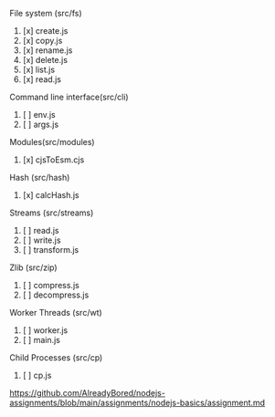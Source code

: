 File system (src/fs)
1. [x] create.js
2. [x] copy.js
3. [x] rename.js
4. [x] delete.js
5. [x] list.js
6. [x] read.js

Command line interface(src/cli)
1. [ ] env.js
2. [ ] args.js

Modules(src/modules)
1. [x] cjsToEsm.cjs

Hash (src/hash)
1. [x] calcHash.js

Streams (src/streams)
1. [ ] read.js
2. [ ] write.js
3. [ ] transform.js

Zlib (src/zip)
1. [ ] compress.js
2. [ ] decompress.js

Worker Threads (src/wt)
1. [ ] worker.js
2. [ ] main.js

Child Processes (src/cp)
1. [ ] cp.js


https://github.com/AlreadyBored/nodejs-assignments/blob/main/assignments/nodejs-basics/assignment.md